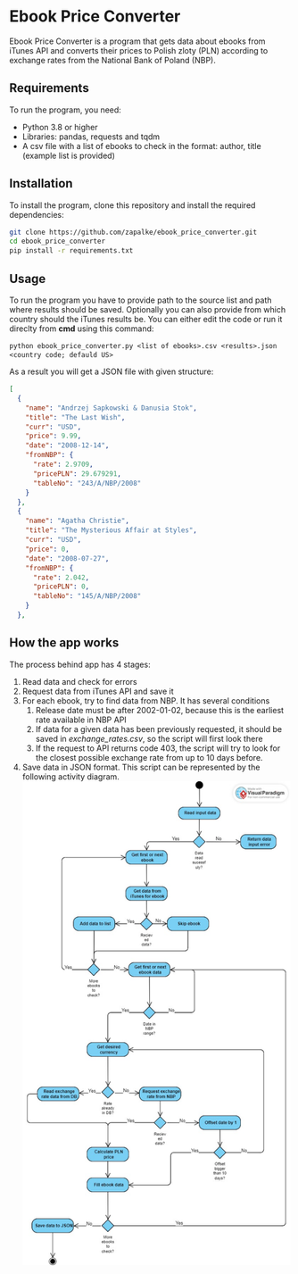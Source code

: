 # Ebook Price Converter
Ebook Price Converter is a program that gets data about ebooks from iTunes API and converts their prices to Polish zloty (PLN) according to exchange rates from the National Bank of Poland (NBP).

## Requirements

To run the program, you need:

- Python 3.8 or higher
- Libraries: pandas, requests and tqdm
- A csv file with a list of ebooks to check in the format: author, title (example list is provided)

## Installation

To install the program, clone this repository and install the required dependencies:

```bash
git clone https://github.com/zapalke/ebook_price_converter.git
cd ebook_price_converter
pip install -r requirements.txt
```

## Usage
To run the program you have to provide path to the source list and path where results should be saved. Optionally you can also provide from which country should the iTunes results be.
You can either edit the code or run it direclty from **cmd** using this command:
```console
python ebook_price_converter.py <list of ebooks>.csv <results>.json <country code; defauld US>
```
As a result you will get a JSON file with given structure:
```json
[
  {
    "name": "Andrzej Sapkowski & Danusia Stok",
    "title": "The Last Wish",
    "curr": "USD",
    "price": 9.99,
    "date": "2008-12-14",
    "fromNBP": {
      "rate": 2.9709,
      "pricePLN": 29.679291,
      "tableNo": "243/A/NBP/2008"
    }
  },
  {
    "name": "Agatha Christie",
    "title": "The Mysterious Affair at Styles",
    "curr": "USD",
    "price": 0,
    "date": "2008-07-27",
    "fromNBP": {
      "rate": 2.042,
      "pricePLN": 0,
      "tableNo": "145/A/NBP/2008"
    }
  },
```

## How the app works

The process behind app has 4 stages:
1. Read data and check for errors
2. Request data from iTunes API and save it
3. For each ebook, try to find data from NBP. It has several conditions
     1. Release date must be after 2002-01-02, because this is the earliest rate available in NBP API
     2. If data for a given data has been previously requested, it should be saved in *exchange_rates.csv*, so the script will first look there
     3. If the request to API returns code 403, the script will try to look for the closest possible exchange rate from up to 10 days before.
4. Save data in JSON format.
This script can be represented by the following activity diagram.
![activity diagram](activity_diag.jpg "Activity diagram representing the app")